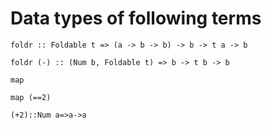 # Data types of following terms

`foldr :: Foldable t => (a -> b -> b) -> b -> t a -> b`

`foldr (-) :: (Num b, Foldable t) => b -> t b -> b`

`map`

`map (==2)`

`(+2)::Num a=>a->a`